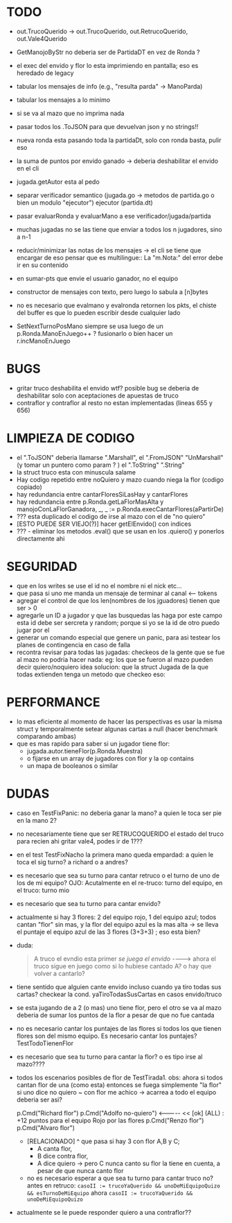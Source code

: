 # TODO
- out.TrucoQuerido -> out.TrucoQuerido, out.RetrucoQuerido, out.Vale4Querido
- GetManojoByStr no deberia ser de PartidaDT en vez de Ronda ?
- el exec del envido y flor lo esta imprimiendo en pantalla; eso es heredado de
  legacy
- tabular los mensajes de info (e.g., "resulta parda" -> ManoParda)
- tabular los mensajes a lo minimo
- si se va al mazo que no imprima nada
- pasar todos los .ToJSON para que devuelvan json y no strings!!
- nueva ronda esta pasando toda la partidaDt, solo con ronda basta, pulir eso
- la suma de puntos por envido ganado -> deberia deshabilitar el envido en el 
  cli

- jugada.getAutor esta al pedo
- separar verificador semantico (jugada.go -> metodos de partida.go o bien un 
   modulo "ejecutor") ejecutor (partida.dt)
- pasar evaluarRonda y evaluarMano a ese verificador/jugada/partida

- muchas jugadas no se las tiene que enviar a todos los n jugadores, sino a n-1
- reducir/minimizar las notas de los mensajes -> el cli se tiene que encargar de
   eso pensar que es multilingue:: La "m.Nota:" del error debe ir en su contenido
- en sumar-pts que envie el usuario ganador, no el equipo
- constructor de mensajes con texto, pero luego lo sabula a [n]bytes
- no es necesario que evalmano y evalronda retornen los pkts,
  el chiste del buffer es que lo pueden escribir desde cualquier lado
- SetNextTurnoPosMano siempre se usa luego de un p.Ronda.ManoEnJuego++ ?
  fusionarlo o bien hacer un r.incManoEnJuego



# BUGS
- gritar truco deshabilita el envido wtf? posible bug
  se deberia de deshabilitar solo con aceptaciones de apuestas de truco
- contraflor y contraflor al resto no estan implementadas (lineas 655 y 656)


# LIMPIEZA DE CODIGO
- el ".ToJSON" deberia llamarse ".Marshall", el ".FromJSON" "UnMarshall" (y 
  tomar un puntero como param ? ) el ".ToString" ".String"
- la struct truco esta con minuscula salame
- Hay codigo repetido entre noQuiero y mazo cuando niega la flor (codigo copiado)
- hay redundancia entre cantarFloresSiLasHay y cantarFlores
- hay redundancia entre p.Ronda.getLaFlorMasAlta y 
    manojoConLaFlorGanadora, _, _ := p.Ronda.execCantarFlores(aPartirDe)
- ??? esta duplicado el codigo de irse al mazo con el de "no quiero"
- [ESTO PUEDE SER VIEJO(?)] hacer getElEnvido() con indices
- ??? - eliminar los metodos .eval() que se usan en los .quiero() y ponerlos 
    directamente ahi

# SEGURIDAD
- que en los writes se use el id no el nombre ni el nick etc...
- que pasa si uno me manda un mensaje de terminar al canal <-- tokens
- agregar el control de que los len(nombres de los jguadores) tienen que ser > 0
- agregarle un ID a jugador y que las busquedas las haga por este campo
    esta id debe ser sercreta y random; porque si yo se la id de otro puedo 
    jugar por el
- generar un comando especial que genere un panic, para asi testear los planes
    de contingencia en caso de falla
- recontra revisar para todas las jugadas:
    checkeos de la gente que se fue al mazo no podria hacer nada:
    eg:
        los que se fueron al mazo pueden decir quiero/noquiero
    idea solucion: que la struct Jugada de la que todas extienden tenga un 
    metodo que checkeo eso:

# PERFORMANCE
- lo mas eficiente al momento de hacer las perspectivas es usar la misma struct
  y temporalmente setear algunas cartas a null (hacer benchmark comparando ambas)
- que es mas rapido para saber si un jugador tiene flor:
    * jugada.autor.tieneFlor(p.Ronda.Muestra)
    * o fijarse en un array de jugadores con flor y la op contains
    * un mapa de booleanos o similar

# DUDAS
- caso en TestFixPanic: no deberia ganar la mano? a quien le toca ser pie en la 
    mano 2?
- no necesariamente tiene que ser RETRUCOQUERIDO el estado del truco para recien
     ahi gritar vale4, podes ir de 1???
- en el test TestFixNacho la primera mano queda empardad:
    a quien le toca el sig turno? a richard o a andres?
- es necesario que sea su turno para cantar retruco o el turno de uno de los de 
    mi equipo?
    OJO: Acutalmente en el re-truco: turno del equipo, en el truco: turno mio
- es necesario que sea tu turno para cantar envido?
- actualmente si hay 3 flores: 2 del equipo rojo, 1 del equipo azul; 
    todos cantan "flor" sin mas, y la flor del equipo azul es la mas alta ->
    se lleva el puntaje el equipo azul de las 3 flores (3+3+3) ; eso esta bien?
- duda:
    >A truco
    >el evndio esta primer
    *se juega el envido*
    ----> ahora el truco sigue en juego como si lo hubiese cantado A? o hay que 
    volver a cantarlo?
- tiene sentido que alguien cante envido incluso cuando ya tiro todas sus cartas?
    checkear la cond. yaTiroTodasSusCartas en casos envido/truco
- se esta jugando de a 2 (o mas) uno tiene flor, pero el otro se va al 
    mazo deberia de sumar los puntos de la flor a pesar de que no fue cantada
- no es necesario cantar los puntajes de las flores si todos los que 
    tienen flores son del mismo equipo. Es necesario cantar los puntajes?
    TestTodoTienenFlor
- es necesario que sea tu turno para cantar la flor? o es tipo irse al mazo????
- todos los escenarios posibles de flor de TestTirada1.
  obs: ahora si todos cantan flor de una (como esta) entonces se fuega simplemente
  "la flor"
  si uno dice no quiero ~ con flor me achico -> acarrea a todo el equipo
  deberia ser asi?

  p.Cmd("Richard flor")
  p.Cmd("Adolfo no-quiero") <-----
  << [ok] (ALL) : +12 puntos para el equipo Rojo por las flores
  p.Cmd("Renzo flor")
  p.Cmd("Alvaro flor")

  - [RELACIONADO] ^ que pasa si hay 3 con flor A,B y C; 
    * A canta flor, 
    * B dice contra flor, 
    * A dice quiero -> pero C nunca canto su flor
    la tiene en cuenta, a pesar de que nunca canto flor
  - no es necesario esperar a que sea tu turno para cantar truco no?
    antes en retruco:
    `casoII := trucoYaQuerido && unoDeMiEquipoQuizo && esTurnoDeMiEquipo`
    ahora
    `casoII := trucoYaQuerido && unoDeMiEquipoQuizo`

- actualmente se le puede responder quiero a una contraflor??